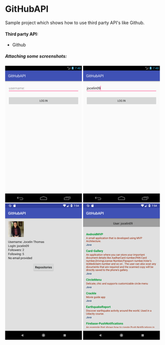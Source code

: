 # GitHubAPI
Sample project which shows how to use third party API's like Github.

#### Third party API:
- Github


##### <b> Attaching some screenshots: </b> 

<img src = "screenshots/image1.png" width = "250" />  <img src = "screenshots/image2.png" width = "250" />
<img src = "screenshots/image3.png" width = "250" />  <img src = "screenshots/image4.png" width = "250" />
